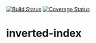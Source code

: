 [![Build Status](https://travis-ci.org/andela-Bgathu/inverted-index.svg?branch=master)](https://travis-ci.org/andela-Bgathu/inverted-index)
[![Coverage Status](https://coveralls.io/repos/github/andela-Bgathu/inverted-index/badge.svg?branch=master)](https://coveralls.io/github/andela-Bgathu/inverted-index?branch=master)
# inverted-index
